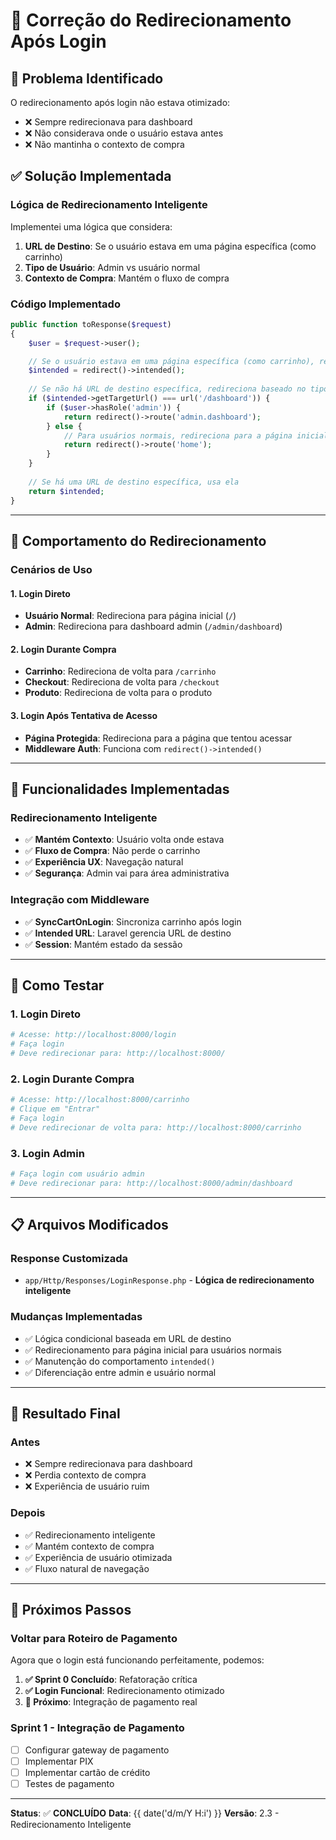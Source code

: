 # 🔄 Correção do Redirecionamento Após Login

## 🎯 **Problema Identificado**

O redirecionamento após login não estava otimizado:
- ❌ Sempre redirecionava para dashboard
- ❌ Não considerava onde o usuário estava antes
- ❌ Não mantinha o contexto de compra

## ✅ **Solução Implementada**

### **Lógica de Redirecionamento Inteligente**
Implementei uma lógica que considera:

1. **URL de Destino**: Se o usuário estava em uma página específica (como carrinho)
2. **Tipo de Usuário**: Admin vs usuário normal
3. **Contexto de Compra**: Mantém o fluxo de compra

### **Código Implementado**
```php
public function toResponse($request)
{
    $user = $request->user();

    // Se o usuário estava em uma página específica (como carrinho), redireciona para lá
    $intended = redirect()->intended();
    
    // Se não há URL de destino específica, redireciona baseado no tipo de usuário
    if ($intended->getTargetUrl() === url('/dashboard')) {
        if ($user->hasRole('admin')) {
            return redirect()->route('admin.dashboard');
        } else {
            // Para usuários normais, redireciona para a página inicial
            return redirect()->route('home');
        }
    }
    
    // Se há uma URL de destino específica, usa ela
    return $intended;
}
```

---

## 🎯 **Comportamento do Redirecionamento**

### **Cenários de Uso**

#### **1. Login Direto**
- **Usuário Normal**: Redireciona para página inicial (`/`)
- **Admin**: Redireciona para dashboard admin (`/admin/dashboard`)

#### **2. Login Durante Compra**
- **Carrinho**: Redireciona de volta para `/carrinho`
- **Checkout**: Redireciona de volta para `/checkout`
- **Produto**: Redireciona de volta para o produto

#### **3. Login Após Tentativa de Acesso**
- **Página Protegida**: Redireciona para a página que tentou acessar
- **Middleware Auth**: Funciona com `redirect()->intended()`

---

## 🔧 **Funcionalidades Implementadas**

### **Redirecionamento Inteligente**
- ✅ **Mantém Contexto**: Usuário volta onde estava
- ✅ **Fluxo de Compra**: Não perde o carrinho
- ✅ **Experiência UX**: Navegação natural
- ✅ **Segurança**: Admin vai para área administrativa

### **Integração com Middleware**
- ✅ **SyncCartOnLogin**: Sincroniza carrinho após login
- ✅ **Intended URL**: Laravel gerencia URL de destino
- ✅ **Session**: Mantém estado da sessão

---

## 🚀 **Como Testar**

### **1. Login Direto**
```bash
# Acesse: http://localhost:8000/login
# Faça login
# Deve redirecionar para: http://localhost:8000/
```

### **2. Login Durante Compra**
```bash
# Acesse: http://localhost:8000/carrinho
# Clique em "Entrar"
# Faça login
# Deve redirecionar de volta para: http://localhost:8000/carrinho
```

### **3. Login Admin**
```bash
# Faça login com usuário admin
# Deve redirecionar para: http://localhost:8000/admin/dashboard
```

---

## 📋 **Arquivos Modificados**

### **Response Customizada**
- `app/Http/Responses/LoginResponse.php` - **Lógica de redirecionamento inteligente**

### **Mudanças Implementadas**
- ✅ Lógica condicional baseada em URL de destino
- ✅ Redirecionamento para página inicial para usuários normais
- ✅ Manutenção do comportamento `intended()`
- ✅ Diferenciação entre admin e usuário normal

---

## 🎉 **Resultado Final**

### **Antes**
- ❌ Sempre redirecionava para dashboard
- ❌ Perdia contexto de compra
- ❌ Experiência de usuário ruim

### **Depois**
- ✅ Redirecionamento inteligente
- ✅ Mantém contexto de compra
- ✅ Experiência de usuário otimizada
- ✅ Fluxo natural de navegação

---

## 🔄 **Próximos Passos**

### **Voltar para Roteiro de Pagamento**
Agora que o login está funcionando perfeitamente, podemos:

1. **✅ Sprint 0 Concluído**: Refatoração crítica
2. **✅ Login Funcional**: Redirecionamento otimizado
3. **🔄 Próximo**: Integração de pagamento real

### **Sprint 1 - Integração de Pagamento**
- [ ] Configurar gateway de pagamento
- [ ] Implementar PIX
- [ ] Implementar cartão de crédito
- [ ] Testes de pagamento

---

**Status**: ✅ **CONCLUÍDO**
**Data**: {{ date('d/m/Y H:i') }}
**Versão**: 2.3 - Redirecionamento Inteligente
